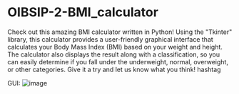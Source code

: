 # OIBSIP-2-BMI_calculator

Check out this amazing BMI calculator written in Python! Using the "Tkinter" library, this calculator provides a user-friendly graphical interface that calculates your Body Mass Index (BMI) based on your weight and height. The calculator also displays the result along with a classification, so you can easily determine if you fall under the underweight, normal, overweight, or other categories. Give it a try and let us know what you think! hashtag

GUI:
![image](https://github.com/Darcy232003/OIBSIP-2-BMI_calculator/assets/155735610/83db65dc-43f1-4d98-89d3-6d960a4fc227)
